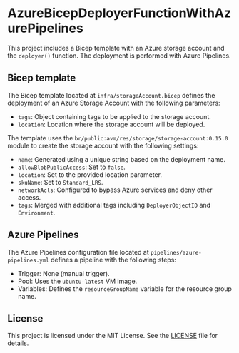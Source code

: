 # AzureBicepDeployerFunctionWithAzurePipelines

This project includes a Bicep template with an Azure storage account and the `deployer()` function. The deployment is performed with Azure Pipelines.

## Bicep template

The Bicep template located at `infra/storageAccount.bicep` defines the deployment of an Azure Storage Account with the following parameters:
- `tags`: Object containing tags to be applied to the storage account.
- `location`: Location where the storage account will be deployed.

The template uses the `br/public:avm/res/storage/storage-account:0.15.0` module to create the storage account with the following settings:
- `name`: Generated using a unique string based on the deployment name.
- `allowBlobPublicAccess`: Set to `false`.
- `location`: Set to the provided location parameter.
- `skuName`: Set to `Standard_LRS`.
- `networkAcls`: Configured to bypass Azure services and deny other access.
- `tags`: Merged with additional tags including `DeployerObjectID` and `Environment`.

## Azure Pipelines

The Azure Pipelines configuration file located at `pipelines/azure-pipelines.yml` defines a pipeline with the following steps:
- Trigger: None (manual trigger).
- Pool: Uses the `ubuntu-latest` VM image.
- Variables: Defines the `resourceGroupName` variable for the resource group name.

## License

This project is licensed under the MIT License. See the [LICENSE](LICENSE) file for details.